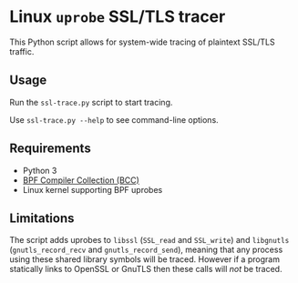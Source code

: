 # Linux `uprobe` SSL/TLS tracer

This Python script allows for system-wide tracing of plaintext SSL/TLS traffic.

## Usage

Run the `ssl-trace.py` script to start tracing.

Use `ssl-trace.py --help` to see command-line options.

## Requirements

  - Python 3
  - [BPF Compiler Collection (BCC)](https://github.com/iovisor/bcc)
  - Linux kernel supporting BPF uprobes

## Limitations

The script adds uprobes to `libssl` (`SSL_read` and `SSL_write`) and `libgnutls` (`gnutls_record_recv` and `gnutls_record_send`), meaning that any process using these shared library symbols will be traced. However if a program statically links to OpenSSL or GnuTLS then these calls will *not* be traced.
